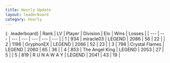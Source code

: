 ```yaml
---
title: Hourly Update
layout: leaderboard
category: hourly
---
```


{: .leaderboard}
| Rank | LV | Player | Division | Elo | Wins | Losses |
| --- | --- | --- | --- | --- | --- | --- |
| <span data-change="0">1</span> | 934 | <span title="ID: 416373">miracle03</span> | LEGEND | <span data-change="0">2086</span> | <span data-change="0">56</span> | <span data-change="0">22</span> |
| <span data-change="0">2</span> | 1198 | <span title="ID: 315148">GryphonEX</span> | LEGEND | <span data-change="0">2066</span> | <span data-change="0">52</span> | <span data-change="0">23</span> |
| <span data-change="0">3</span> | 798 | <span title="ID: 163201">Crystal Flames</span> | LEGEND | <span data-change="0">2060</span> | <span data-change="0">65</span> | <span data-change="0">36</span> |
| <span data-change="0">4</span> | 853 | <span title="ID: 547162">The Angel King</span> | LEGEND | <span data-change="0">2053</span> | <span data-change="0">27</span> | <span data-change="0">5</span> |
| <span data-change="1">5</span> | 819 | <span title="ID: 66144">R U N A W A Y</span> | LEGEND | <span data-change="0">2041</span> | <span data-change="0">43</span> | <span data-change="0">19</span> |